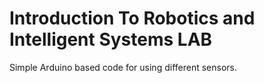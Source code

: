 # Introduction To Robotics and Intelligent Systems LAB  
Simple Arduino based code for using different sensors.
